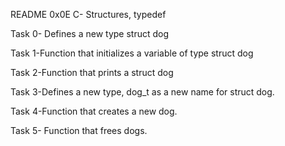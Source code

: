 README 0x0E C- Structures, typedef

Task 0- Defines a new type struct dog

Task 1-Function that initializes a variable of type struct dog

Task 2-Function that prints a struct dog

Task 3-Defines a new type, dog_t as a new name for struct dog.

Task 4-Function that creates a new dog.

Task 5- Function that frees dogs.